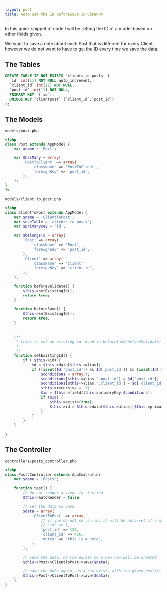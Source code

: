 ```yaml
---
layout: post
title: Auto-Set the ID beforeSave in CakePHP
---
```

In this quick snippet of code I will be setting the ID of a model based on other fields given.

We want to save a note about each Post that is different for every Client, however we do not want to have to get the ID every time we save the data.

<!--break-->

## The Tables

```sql
CREATE TABLE IF NOT EXISTS `clients_to_posts` (
  `id` int(11) NOT NULL auto_increment,
  `client_id` int(11) NOT NULL,
  `post_id` int(11) NOT NULL,
  PRIMARY KEY  (`id`),
  UNIQUE KEY `clientpost` (`client_id`,`post_id`)
);
```


## The Models

`models/post.php`

```php
<?php
class Post extends AppModel {
	var $name = 'Post';

	var $hasMany = array(
		'PostToClient' => array(
			'className' => 'PostToClient',
			'foreignKey' => 'post_id',
		),
	);
}
?>
```

`models/client_to_post.php`

```php
<?php
class ClientToPost extends AppModel {
	var $name = 'ClientToPost';
	var $useTable = 'clients_to_posts';
	var $primaryKey = 'id';

	var $belongsTo = array(
		'Post' => array(
			'className' => 'Post',
			'foreignKey' => 'post_id',
		),
		'Client' => array(
			'className' => 'Client',
			'foreignKey' => 'client_id',
		),
	);

	function beforeValidate() {
		$this->setExistingId();
		return true;
	}
	
	function beforeSave() {
		$this->setExistingId();
		return true;
	}
		
	
	/**
	 * tries to set an existing id (used in beforeSave/beforeValidate)
	 *
	 */
	function setExistingId() {
		if (!$this->id) {
			$d = $this->data[$this->alias];
			if ((isset($d['post_id']) && $d['post_id']) && (isset($d['client_id']) && $d['client_id'])) {
				$conditions = array();
				$conditions[$this->alias.'.post_id'] = $d['post_id']; 
				$conditions[$this->alias.'.client_id'] = $d['client_id']; 
				$this->recursive = -1;
				$id = $this->field($this->primaryKey,$conditions);
				if ($id) {
					$this->exists(true);
					$this->id = $this->data[$this->alias][$this->primaryKey] = $id;
				}
			}
		}
	}
	
}
```



## The Controller

`controllers/posts_controller.php`

```php
<?php
class PostsController extends AppController
	var $name = 'Posts';

	function test() {
		// do not render a view, for testing
		$this->autoRender = false;

		// set the data to save
		$data = array(
			'ClientToPost' => array(
				// if you do not set an id, it will be auto-set if a matching row exists
				// 'id' => 1,
				'post_id' => 123,
				'client_id' => 456,
				'notes' => 'this is a note',
			),
		);

		// save the data, no row exists so a new row will be created
		$this->Post->ClientToPost->save($data);

		// save the data again, as a row exists with the given post/client it will be updated
		$this->Post->ClientToPost->save($data);
	}	
}
```

